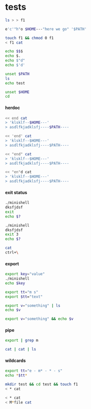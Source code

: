 # tests
```bash
ls > > f1
```
```bash
e'c'"h"o $HOME---"here we go" '$PATH'
```
```bash
touch f1 && chmod 0 f1
< f1 cat
```
```bash
echo $$$
echo $.
echo $"d"
echo $'d'
```
```bash
unset $PATH
ls
echo test
```
```bash
unset $HOME
cd
```
#### herdoc
```bash
<< end cat
> 'klsklf--$HOME---'
> asdlfkjadklsfj----$PATH----
```
```bash
<< 'end' cat
> 'klsklf--$HOME---'
> asdlfkjadklsfj----$PATH----
```
```bash
<< "end" cat
> 'klsklf--$HOME---'
> asdlfkjadklsfj----$PATH----
```
```bash
<< "en"d cat
> 'klsklf--$HOME---'
> asdlfkjadklsfj----$PATH----
```
#### exit status
```bash
./minishell
dksfjdsf
exit
echo $?
```
```bash
./minishell
dksfjdsf
exit 3
echo $?
```
```bash
cat
ctrl+\
```
#### export
```bash
export key="value"
./minishell
echo $key
```
```bash
export tt="m s"
export $tt="text"
```
```bash
export v="something" | ls
echo $v
```
```bash
export v="something" && echo $v
```
#### pipe
```bash
export | grep m
```
```bash
cat | cat | ls
```
#### wildcards
```bash
export tt="e - m* - * - s"
echo *$tt*
```
```bash
mkdir test && cd test && touch f1
< * cat
```
```bash
< * cat
< M*file cat
```
